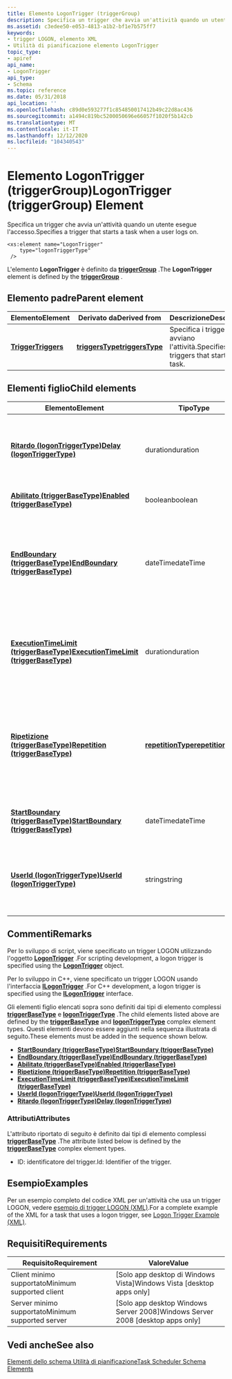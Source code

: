 ```yaml
---
title: Elemento LogonTrigger (triggerGroup)
description: Specifica un trigger che avvia un'attività quando un utente esegue l'accesso.
ms.assetid: c3edee50-e053-4813-a1b2-bf1e7b575ff7
keywords:
- trigger LOGON, elemento XML
- Utilità di pianificazione elemento LogonTrigger
topic_type:
- apiref
api_name:
- LogonTrigger
api_type:
- Schema
ms.topic: reference
ms.date: 05/31/2018
api_location: ''
ms.openlocfilehash: c89d0e593277f1c854850017412b49c22d8ac436
ms.sourcegitcommit: a1494c819bc5200050696e66057f1020f5b142cb
ms.translationtype: MT
ms.contentlocale: it-IT
ms.lasthandoff: 12/12/2020
ms.locfileid: "104340543"
---
```

# <a name="logontrigger-triggergroup-element"></a><span data-ttu-id="767ef-105">Elemento LogonTrigger (triggerGroup)</span><span class="sxs-lookup"><span data-stu-id="767ef-105">LogonTrigger (triggerGroup) Element</span></span>

<span data-ttu-id="767ef-106">Specifica un trigger che avvia un'attività quando un utente esegue l'accesso.</span><span class="sxs-lookup"><span data-stu-id="767ef-106">Specifies a trigger that starts a task when a user logs on.</span></span>

``` syntax
<xs:element name="LogonTrigger"
    type="logonTriggerType"
 />
```

<span data-ttu-id="767ef-107">L'elemento **LogonTrigger** è definito da [**triggerGroup**](taskschedulerschema-triggergroup-group.md) .</span><span class="sxs-lookup"><span data-stu-id="767ef-107">The **LogonTrigger** element is defined by the [**triggerGroup**](taskschedulerschema-triggergroup-group.md) .</span></span>

## <a name="parent-element"></a><span data-ttu-id="767ef-108">Elemento padre</span><span class="sxs-lookup"><span data-stu-id="767ef-108">Parent element</span></span>



| <span data-ttu-id="767ef-109">Elemento</span><span class="sxs-lookup"><span data-stu-id="767ef-109">Element</span></span>                                                           | <span data-ttu-id="767ef-110">Derivato da</span><span class="sxs-lookup"><span data-stu-id="767ef-110">Derived from</span></span>                                                         | <span data-ttu-id="767ef-111">Descrizione</span><span class="sxs-lookup"><span data-stu-id="767ef-111">Description</span></span>                                            |
|-------------------------------------------------------------------|----------------------------------------------------------------------|--------------------------------------------------------|
| [<span data-ttu-id="767ef-112">**Trigger**</span><span class="sxs-lookup"><span data-stu-id="767ef-112">**Triggers**</span></span>](taskschedulerschema-triggers-tasktype-element.md) | [<span data-ttu-id="767ef-113">**triggersType**</span><span class="sxs-lookup"><span data-stu-id="767ef-113">**triggersType**</span></span>](taskschedulerschema-triggerstype-complextype.md) | <span data-ttu-id="767ef-114">Specifica i trigger che avviano l'attività.</span><span class="sxs-lookup"><span data-stu-id="767ef-114">Specifies the triggers that start the task.</span></span><br/> |



## <a name="child-elements"></a><span data-ttu-id="767ef-115">Elementi figlio</span><span class="sxs-lookup"><span data-stu-id="767ef-115">Child elements</span></span>



| <span data-ttu-id="767ef-116">Elemento</span><span class="sxs-lookup"><span data-stu-id="767ef-116">Element</span></span>                                                                                                        | <span data-ttu-id="767ef-117">Tipo</span><span class="sxs-lookup"><span data-stu-id="767ef-117">Type</span></span>                                                                     | <span data-ttu-id="767ef-118">Descrizione</span><span class="sxs-lookup"><span data-stu-id="767ef-118">Description</span></span>                                                                                                                        |
|----------------------------------------------------------------------------------------------------------------|--------------------------------------------------------------------------|------------------------------------------------------------------------------------------------------------------------------------|
| [<span data-ttu-id="767ef-119">**Ritardo (logonTriggerType)**</span><span class="sxs-lookup"><span data-stu-id="767ef-119">**Delay (logonTriggerType)**</span></span>](taskschedulerschema-delay-logontriggertype-element.md)                         | <span data-ttu-id="767ef-120">duration</span><span class="sxs-lookup"><span data-stu-id="767ef-120">duration</span></span>                                                                 | <span data-ttu-id="767ef-121">Intervallo di tempo tra il momento in cui l'utente esegue l'accesso e l'avvio dell'attività.</span><span class="sxs-lookup"><span data-stu-id="767ef-121">Amount of time between when the user logs on and when the task is started.</span></span><br/>                                              |
| [<span data-ttu-id="767ef-122">**Abilitato (triggerBaseType)**</span><span class="sxs-lookup"><span data-stu-id="767ef-122">**Enabled (triggerBaseType)**</span></span>](taskschedulerschema-enabled-triggerbasetype-element.md)                       | <span data-ttu-id="767ef-123">boolean</span><span class="sxs-lookup"><span data-stu-id="767ef-123">boolean</span></span>                                                                  | <span data-ttu-id="767ef-124">Specifica che il trigger è abilitato.</span><span class="sxs-lookup"><span data-stu-id="767ef-124">Specifies that the trigger is enabled.</span></span><br/>                                                                                  |
| [<span data-ttu-id="767ef-125">**EndBoundary (triggerBaseType)**</span><span class="sxs-lookup"><span data-stu-id="767ef-125">**EndBoundary (triggerBaseType)**</span></span>](taskschedulerschema-endboundary-triggerbasetype-element.md)               | <span data-ttu-id="767ef-126">dateTime</span><span class="sxs-lookup"><span data-stu-id="767ef-126">dateTime</span></span>                                                                 | <span data-ttu-id="767ef-127">Specifica la data e l'ora di disattivazione del trigger.</span><span class="sxs-lookup"><span data-stu-id="767ef-127">Specifies the date and time when the trigger is deactivated.</span></span> <span data-ttu-id="767ef-128">Il trigger non può avviare l'attività dopo che è stata disattivata.</span><span class="sxs-lookup"><span data-stu-id="767ef-128">The trigger cannot start the task after it is deactivated.</span></span><br/> |
| [<span data-ttu-id="767ef-129">**ExecutionTimeLimit (triggerBaseType)**</span><span class="sxs-lookup"><span data-stu-id="767ef-129">**ExecutionTimeLimit (triggerBaseType)**</span></span>](taskschedulerschema-executiontimelimit-triggerbasetype-element.md) | <span data-ttu-id="767ef-130">duration</span><span class="sxs-lookup"><span data-stu-id="767ef-130">duration</span></span>                                                                 | <span data-ttu-id="767ef-131">Specifica l'intervallo di tempo massimo in cui l'attività può essere avviata dal trigger.</span><span class="sxs-lookup"><span data-stu-id="767ef-131">Specifies the maximum amount of time in which the task can be started by the trigger.</span></span><br/>                                   |
| [<span data-ttu-id="767ef-132">**Ripetizione (triggerBaseType)**</span><span class="sxs-lookup"><span data-stu-id="767ef-132">**Repetition (triggerBaseType)**</span></span>](taskschedulerschema-repetition-triggerbasetype-element.md)                 | [<span data-ttu-id="767ef-133">**repetitionType**</span><span class="sxs-lookup"><span data-stu-id="767ef-133">**repetitionType**</span></span>](taskschedulerschema-repetitiontype-complextype.md) | <span data-ttu-id="767ef-134">Specifica la frequenza con cui viene eseguita l'attività e il tempo per cui il modello di ripetizione viene ripetuto dopo l'avvio dell'attività.</span><span class="sxs-lookup"><span data-stu-id="767ef-134">Specifies how often the task is run and how long the repetition pattern is repeated after the task is started.</span></span><br/>          |
| [<span data-ttu-id="767ef-135">**StartBoundary (triggerBaseType)**</span><span class="sxs-lookup"><span data-stu-id="767ef-135">**StartBoundary (triggerBaseType)**</span></span>](taskschedulerschema-startboundary-triggerbasetype-element.md)           | <span data-ttu-id="767ef-136">dateTime</span><span class="sxs-lookup"><span data-stu-id="767ef-136">dateTime</span></span>                                                                 | <span data-ttu-id="767ef-137">Specifica la data e l'ora di attivazione del trigger.</span><span class="sxs-lookup"><span data-stu-id="767ef-137">Specifies the date and time when the trigger is activated.</span></span><br/>                                                              |
| [<span data-ttu-id="767ef-138">**UserId (logonTriggerType)**</span><span class="sxs-lookup"><span data-stu-id="767ef-138">**UserId (logonTriggerType)**</span></span>](taskschedulerschema-userid-logontriggertype-element.md)                       | <span data-ttu-id="767ef-139">string</span><span class="sxs-lookup"><span data-stu-id="767ef-139">string</span></span>                                                                   | <span data-ttu-id="767ef-140">Identificatore dell'utente.</span><span class="sxs-lookup"><span data-stu-id="767ef-140">Identifier of the user.</span></span> <span data-ttu-id="767ef-141">L'attività viene avviata quando l'utente accede al computer.</span><span class="sxs-lookup"><span data-stu-id="767ef-141">The task is started when this user logs onto the computer.</span></span><br/>                                      |



## <a name="remarks"></a><span data-ttu-id="767ef-142">Commenti</span><span class="sxs-lookup"><span data-stu-id="767ef-142">Remarks</span></span>

<span data-ttu-id="767ef-143">Per lo sviluppo di script, viene specificato un trigger LOGON utilizzando l'oggetto [**LogonTrigger**](logontrigger.md) .</span><span class="sxs-lookup"><span data-stu-id="767ef-143">For scripting development, a logon trigger is specified using the [**LogonTrigger**](logontrigger.md) object.</span></span>

<span data-ttu-id="767ef-144">Per lo sviluppo in C++, viene specificato un trigger LOGON usando l'interfaccia [**ILogonTrigger**](/windows/desktop/api/taskschd/nn-taskschd-ilogontrigger) .</span><span class="sxs-lookup"><span data-stu-id="767ef-144">For C++ development, a logon trigger is specified using the [**ILogonTrigger**](/windows/desktop/api/taskschd/nn-taskschd-ilogontrigger) interface.</span></span>

<span data-ttu-id="767ef-145">Gli elementi figlio elencati sopra sono definiti dai tipi di elemento complessi [**triggerBaseType**](taskschedulerschema-triggerbasetype-complextype.md) e [**logonTriggerType**](taskschedulerschema-logontriggertype-complextype.md) .</span><span class="sxs-lookup"><span data-stu-id="767ef-145">The child elements listed above are defined by the [**triggerBaseType**](taskschedulerschema-triggerbasetype-complextype.md) and [**logonTriggerType**](taskschedulerschema-logontriggertype-complextype.md) complex element types.</span></span> <span data-ttu-id="767ef-146">Questi elementi devono essere aggiunti nella sequenza illustrata di seguito.</span><span class="sxs-lookup"><span data-stu-id="767ef-146">These elements must be added in the sequence shown below.</span></span>

-   [<span data-ttu-id="767ef-147">**StartBoundary (triggerBaseType)**</span><span class="sxs-lookup"><span data-stu-id="767ef-147">**StartBoundary (triggerBaseType)**</span></span>](taskschedulerschema-startboundary-triggerbasetype-element.md)
-   [<span data-ttu-id="767ef-148">**EndBoundary (triggerBaseType)**</span><span class="sxs-lookup"><span data-stu-id="767ef-148">**EndBoundary (triggerBaseType)**</span></span>](taskschedulerschema-endboundary-triggerbasetype-element.md)
-   [<span data-ttu-id="767ef-149">**Abilitato (triggerBaseType)**</span><span class="sxs-lookup"><span data-stu-id="767ef-149">**Enabled (triggerBaseType)**</span></span>](taskschedulerschema-enabled-triggerbasetype-element.md)
-   [<span data-ttu-id="767ef-150">**Ripetizione (triggerBaseType)**</span><span class="sxs-lookup"><span data-stu-id="767ef-150">**Repetition (triggerBaseType)**</span></span>](taskschedulerschema-repetition-triggerbasetype-element.md)
-   [<span data-ttu-id="767ef-151">**ExecutionTimeLimit (triggerBaseType)**</span><span class="sxs-lookup"><span data-stu-id="767ef-151">**ExecutionTimeLimit (triggerBaseType)**</span></span>](taskschedulerschema-executiontimelimit-triggerbasetype-element.md)
-   [<span data-ttu-id="767ef-152">**UserId (logonTriggerType)**</span><span class="sxs-lookup"><span data-stu-id="767ef-152">**UserId (logonTriggerType)**</span></span>](taskschedulerschema-userid-logontriggertype-element.md)
-   [<span data-ttu-id="767ef-153">**Ritardo (logonTriggerType)**</span><span class="sxs-lookup"><span data-stu-id="767ef-153">**Delay (logonTriggerType)**</span></span>](taskschedulerschema-delay-logontriggertype-element.md)

### <a name="attributes"></a><span data-ttu-id="767ef-154">Attributi</span><span class="sxs-lookup"><span data-stu-id="767ef-154">Attributes</span></span>

<span data-ttu-id="767ef-155">L'attributo riportato di seguito è definito dai tipi di elemento complessi [**triggerBaseType**](taskschedulerschema-triggerbasetype-complextype.md) .</span><span class="sxs-lookup"><span data-stu-id="767ef-155">The attribute listed below is defined by the [**triggerBaseType**](taskschedulerschema-triggerbasetype-complextype.md) complex element types.</span></span>

-   <span data-ttu-id="767ef-156">ID: identificatore del trigger.</span><span class="sxs-lookup"><span data-stu-id="767ef-156">Id: Identifier of the trigger.</span></span>

## <a name="examples"></a><span data-ttu-id="767ef-157">Esempio</span><span class="sxs-lookup"><span data-stu-id="767ef-157">Examples</span></span>

<span data-ttu-id="767ef-158">Per un esempio completo del codice XML per un'attività che usa un trigger LOGON, vedere [esempio di trigger LOGON (XML)](logon-trigger-example--xml-.md).</span><span class="sxs-lookup"><span data-stu-id="767ef-158">For a complete example of the XML for a task that uses a logon trigger, see [Logon Trigger Example (XML)](logon-trigger-example--xml-.md).</span></span>

## <a name="requirements"></a><span data-ttu-id="767ef-159">Requisiti</span><span class="sxs-lookup"><span data-stu-id="767ef-159">Requirements</span></span>



| <span data-ttu-id="767ef-160">Requisito</span><span class="sxs-lookup"><span data-stu-id="767ef-160">Requirement</span></span> | <span data-ttu-id="767ef-161">Valore</span><span class="sxs-lookup"><span data-stu-id="767ef-161">Value</span></span> |
|-------------------------------------|------------------------------------------------------|
| <span data-ttu-id="767ef-162">Client minimo supportato</span><span class="sxs-lookup"><span data-stu-id="767ef-162">Minimum supported client</span></span><br/> | <span data-ttu-id="767ef-163">\[Solo app desktop di Windows Vista\]</span><span class="sxs-lookup"><span data-stu-id="767ef-163">Windows Vista \[desktop apps only\]</span></span><br/>       |
| <span data-ttu-id="767ef-164">Server minimo supportato</span><span class="sxs-lookup"><span data-stu-id="767ef-164">Minimum supported server</span></span><br/> | <span data-ttu-id="767ef-165">\[Solo app desktop Windows Server 2008\]</span><span class="sxs-lookup"><span data-stu-id="767ef-165">Windows Server 2008 \[desktop apps only\]</span></span><br/> |



## <a name="see-also"></a><span data-ttu-id="767ef-166">Vedi anche</span><span class="sxs-lookup"><span data-stu-id="767ef-166">See also</span></span>

<dl> <dt>

[<span data-ttu-id="767ef-167">Elementi dello schema Utilità di pianificazione</span><span class="sxs-lookup"><span data-stu-id="767ef-167">Task Scheduler Schema Elements</span></span>](task-scheduler-schema-elements.md)
</dt> </dl>

 

 





